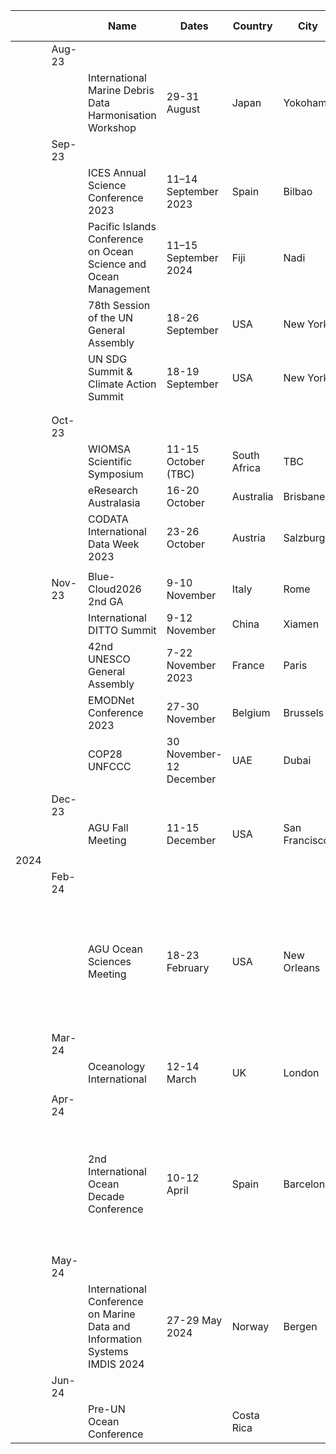 |      |        | Name                                                             | Dates                    | Country      | City          | DSIG participation   | URL                                                                                                                                                                                                                                                                                                                          |
| ---- | ------ | ---------------------------------------------------------------- | ------------------------ | ------------ | ------------- | -------------------- | ---------------------------------------------------------------------------------------------------------------------------------------------------------------------------------------------------------------------------------------------------------------------------------------------------------------------------- |
|      | Aug-23 |                                                                  |                          |              |               |                      |                                                                                                                                                                                                                                                                                                                              |
|      |        | International Marine Debris Data Harmonisation Workshop          | 29-31 August             | Japan        | Yokohama      |Pier Luigi Buttigieg, Lucy Scott  | [https://geoblueplanet.org/international-marine-debris-data-harmonization-workshop/](https://geoblueplanet.org/international-marine-debris-data-harmonization-workshop/)                                                                                                                                                     |
|      | Sep-23 |                                                                  |                          |              |               |                      |                                                                                                                                                                                                                                                                                                                              |
|      |        | ICES Annual Science Conference 2023                              | 11–14 September 2023     | Spain        | Bilbao        | David Currie        | [https://www.ices.dk/events/asc/ASC2022/Pages/ASC-2023.aspx](https://www.ices.dk/events/asc/ASC2022/Pages/ASC-2023.aspx)                                                                                                                                                                                                     |
|      |        | Pacific Islands Conference on Ocean Science and Ocean Management | 11–15 September 2024     | Fiji         | Nadi          | Sioeli Tonga        | https://pccos.spc.int/work-areas/projects/pacific-islands-conference-ocean-science-and-ocean-management                                                                                                                                                                                                                      |
|      |        | 78th Session of the UN General Assembly                          | 18-26 September          | USA          | New York      |                      | [https://unfoundation.org/navigating-the-78th-session-of-the-un-general-assembly/#:~:text=September%2018%2D26%2C%202023,escalating%20in%20scale%20and%20cost.](https://unfoundation.org/navigating-the-78th-session-of-the-un-general-assembly/#:~:text=September%2018%2D26%2C%202023,escalating%20in%20scale%20and%20cost.) |
|      |        | UN SDG Summit & Climate Action Summit                            | 18-19 September          | USA          | New York      |                      | [https://www.un.org/en/conferences/SDGSummit2023](https://www.un.org/en/conferences/SDGSummit2023)                                                                                                                                                                                                                           |
|      |        |                                                                  |                          |              |               |                      |                                                                                                                                                                                                                                                                                                                              |
|      |        |                                                                  |                          |              |               |                      |                                                                                                                                                                                                                                                                                                                              |
|      | Oct-23 |                                                                  |                          |              |               |                      |                                                                                                                                                                                                                                                                                                                              |
|      |        | WIOMSA Scientific Symposium                                      | 11-15 October (TBC)      | South Africa |  TBC          |                     |                                                                                                                                                                                                                                                                                                                              |
|      |        | eResearch Australasia                                            | 16-20 October            | Australia    | Brisbane      |Eduardo Klein         | [https://conference.eresearch.edu.au](https://conference.eresearch.edu.au/)                                                                                                                                                                                                                                                  |
|      |        | CODATA International Data Week 2023                              | 23-26 October            | Austria      | Salzburg      | Corinne Bassin       | [https://codata.org/events/conferences/international-data-week-2023/](https://codata.org/events/conferences/international-data-week-2023/)                                                                                                                                                                                   |
|      |        |                                                                  |                          |              |               |                      |                                                                                                                                                                                                                                                                                                                              |
|      | Nov-23 | Blue-Cloud2026 2nd GA                                            | 9-10 November            | Italy        | Rome          | Anna Silyakova       | https://blue-cloud.org/events/blue-cloud-2026-2nd-general-assembly-meeting                                                                                                                                                                                                                                                                                                |
|      |        | International DITTO Summit                                       | 9-12 November            | China        | Xiamen        |Pier Luigi Buttigieg  | https://ditto-summit2023.scimeeting.cn/en/web/index/                                                                                                                                                                                                                                                                         |
|      |        | 42nd UNESCO General Assembly                                     | 7-22 November 2023       | France       | Paris         |Louis Demargne        | [https://www.unesco.org/fr/general-conference/42?hub=420](https://www.unesco.org/fr/general-conference/42?hub=420)                                                                                                                                                                                                           |
|      |        | EMODNet Conference 2023                                          | 27-30 November           | Belgium      | Brussels      |Conor Delaney         | [https://emodnetconference2023.eu/](https://emodnetconference2023.eu/)                                                                                                                                                                                                                                                       |
|      |        | COP28 UNFCCC                                                     |  30 November-12 December | UAE          | Dubai         |                      | [https://www.cop28.com/](https://www.cop28.com/)                                                                                                                                                                                                                                                                             |
|      |        |                                                                  |                          |              |               |                      |                                                                                                                                                                                                                                                                                                                              |
|      | Dec-23 |                                                                  |                          |              |               |                      |                                                                                                                                                                                                                                                                                                                              |
|      |        | AGU Fall Meeting                                                 | 11-15 December           | USA          | San Francisco |Kevin O'Brien         | https://www.agu.org/fall-meeting                                                                                                                                                                                                                                                                                             |
|      |        |                                                                  |                          |              |               |                      |                                                                                                                                                                                                                                                                                                                              |
| 2024 |        |                                                                  |                          |              |               |                      |                                                                                                                                                                                                                                                                                                                              |
|      | Feb-24 |                                                                  |                          |              |               |                      |                                                                                                                                                                                                                                                                                                                              |
|      |        | AGU Ocean Sciences Meeting                                       | 18-23 February           | USA          | New Orleans   |  Kevin O'Brien, Conor Delaney, Louis Demargne, Corinne Bassin, Tshikana Rasehlomi                    | https://www.agu.org/ocean-sciences-meeting                                                                                                                                                                                                                                                                                   |
|      |        |                                                                  |                          |              |               |                      |                                                                                                                                                                                                                                                                                                                              |
|      | Mar-24 |                                                                  |                          |              |               |                      |                                                                                                                                                                                                                                                                                                                              |
|      |        | Oceanology International                                         | 12-14 March              | UK           | London        | Louis Demargne       | https://www.oceanologyinternational.com/london/en-gb.html                                                                                                                                                                                                                                                                    |
|      |        |                                                                  |                          |              |               |                      |                                                                                                                                                                                                                                                                                                                              |
|      | Apr-24 |                                                                  |                          |              |               |                      |                                                                                                                                                                                                                                                                                                                              |
|      |        | 2nd International Ocean Decade Conference                        | 10-12 April              | Spain        | Barcelona     |Louis Demargne, Lucy Scott, Kevin O'Brien, Corinne Bassin, David Currie, Anna Silyakova  |                                                                                                                                                                                                                                                                                                                              |
|      |        |                                                                  |                          |              |               |                      |                                                                                                                                                                                                                                                                                                                              |
|      | May-24 |                                                                  |                          |              |               |                      |                                                                                                                                                                                                                                                                                                                              |
|      |        | International Conference on Marine Data and Information Systems IMDIS 2024  | 27-29 May 2024           | Norway       | Bergen        |  David Currie | https://imdis.seadatanet.org/                                                                                                                                                                                                                                                                                                |
|      | Jun-24 |                                                                  |                          |              |               |                      |                                                                                                                                                                                                                                                                                                                              |
|      |        | Pre-UN Ocean Conference                                          |                          | Costa Rica   |               |                      |                                                                                                                                                                                                                                                                                                                              |
